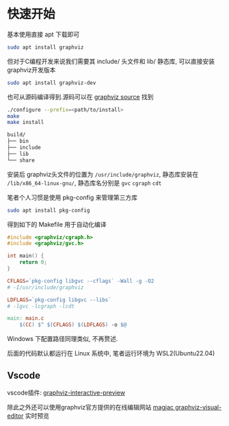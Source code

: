 
# 快速开始

基本使用直接 apt 下载即可

```bash
sudo apt install graphviz
```

但对于C编程开发来说我们需要其 include/ 头文件和 lib/ 静态库, 可以直接安装graphviz开发版本

```bash
sudo apt install graphviz-dev
```

也可从源码编译得到.源码可以在 [graphviz source](https://graphviz.org/download/source/) 找到

```bash
./configure --prefix=<path/to/install>
make
make install
```

```bash
build/
├── bin
├── include
├── lib
└── share
```

安装后 graphviz头文件的位置为 `/usr/include/graphviz`, 静态库安装在 `/lib/x86_64-linux-gnu/`, 静态库名分别是 `gvc` `cgraph` `cdt`

笔者个人习惯是使用 pkg-config 来管理第三方库

```bash
sudo apt install pkg-config
```

得到如下的 Makefile 用于自动化编译

```c
#include <graphviz/cgraph.h>
#include <graphviz/gvc.h>

int main() {
    return 0;
}
```

```Makefile
CFLAGS=`pkg-config libgvc --cflags` -Wall -g -O2
# -I/usr/include/graphviz

LDFLAGS=`pkg-config libgvc --libs`
# -lgvc -lcgraph -lcdt

main: main.c
    $(CC) $^ $(CFLAGS) $(LDFLAGS) -o $@
```

Windows 下配置路径同理类似, 不再赘述. 

后面的代码默认都运行在 Linux 系统中, 笔者运行环境为 WSL2(Ubuntu22.04)

## Vscode

vscode插件: [graphviz-interactive-preview](https://marketplace.visualstudio.com/items?itemName=tintinweb.graphviz-interactive-preview)

除此之外还可以使用graphviz官方提供的在线编辑网站 [magjac graphviz-visual-editor](http://magjac.com/graphviz-visual-editor/) 实时预览

